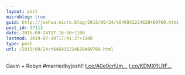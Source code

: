 ```yaml
---
layout: post
microblog: true
guid: http://joshua.micro.blog/2015/09/24/t646931224628469760.html
post_id: 37113
date: 2015-09-24T17:16:38+1100
lastmod: 2019-07-30T17:41:27+1100
type: post
url: /2015/09/24/t646931224628469760.html
---
```

Gavin + Robyn #marriedbyjosh!! [t.co/A0e0crfJm...](http://t.co/A0e0crfJmA) [t.co/KDMXfILRF...](http://t.co/KDMXfILRFg)
